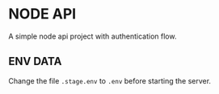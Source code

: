 # NODE API

A simple node api project with authentication flow.

## ENV DATA

Change the file `.stage.env` to `.env` before starting the server.
